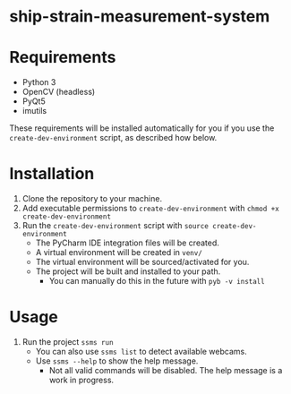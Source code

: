 # ship-strain-measurement-system

# Requirements
 - Python 3
 - OpenCV (headless)
 - PyQt5
 - imutils

These requirements will be installed automatically for you if you use the `create-dev-environment` script, as described how below.

# Installation
 1. Clone the repository to your machine.
 2. Add executable permissions to `create-dev-environment` with `chmod +x create-dev-environment`
 3. Run the `create-dev-environment` script with `source create-dev-environment`
    - The PyCharm IDE integration files will be created.
    - A virtual environment will be created in `venv/`
    - The virtual environment will be sourced/activated for you.
    - The project will be built and installed to your path.
        - You can manually do this in the future with `pyb -v install`

# Usage
 1. Run the project `ssms run`
    - You can also use `ssms list` to detect available webcams.
    - Use `ssms --help` to show the help message.
        - Not all valid commands will be disabled. The help message is a work in progress.

